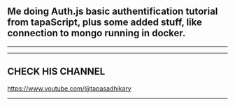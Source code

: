 ## Me doing Auth.js basic authentification tutorial from tapaScript, plus some added stuff, like connection to mongo running in docker.


***
***
## CHECK HIS CHANNEL

https://www.youtube.com/@tapasadhikary

***
